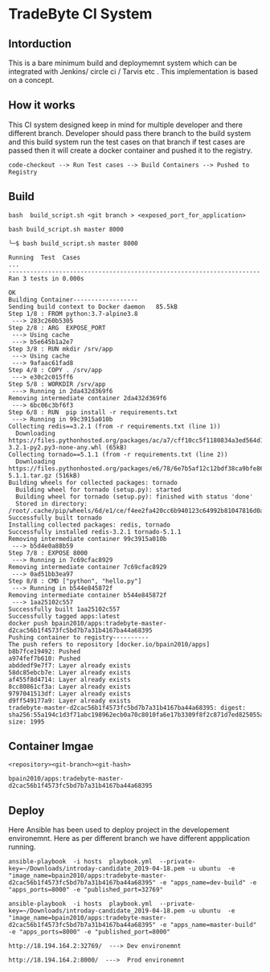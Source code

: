 # TradeByte CI System

## Intorduction
This is a bare minimum build and deploymemnt system which can be integrated with Jenkins/ circle ci / Tarvis etc . This implementation is based on a concept.


## How it works

This CI system designed keep in mind  for multiple developer and there different branch. Developer should pass there branch to the build system  and this build system 
run the test cases on that branch  if test cases are passed then it will create a docker container and pushed it to the registry.

`code-checkout --> Run Test cases --> Build Containers --> Pushed to Registry`

## Build 

`bash  build_script.sh <git branch > <exposed_port_for_application>`

`bash build_script.sh master 8000`

`╰─$ bash build_script.sh master 8000`

```
Running  Test  Cases
...
----------------------------------------------------------------------
Ran 3 tests in 0.000s

OK
Building Container------------------
Sending build context to Docker daemon   85.5kB
Step 1/8 : FROM python:3.7-alpine3.8
 ---> 283c260b5305
Step 2/8 : ARG  EXPOSE_PORT
 ---> Using cache
 ---> b5e645b1a2e7
Step 3/8 : RUN mkdir /srv/app
 ---> Using cache
 ---> 9afaac61fad8
Step 4/8 : COPY . /srv/app
 ---> e30c2c015ff6
Step 5/8 : WORKDIR /srv/app
 ---> Running in 2da432d369f6
Removing intermediate container 2da432d369f6
 ---> 6bc06c3bf6f3
Step 6/8 : RUN  pip install -r requirements.txt
 ---> Running in 99c3915a010b
Collecting redis==3.2.1 (from -r requirements.txt (line 1))
  Downloading https://files.pythonhosted.org/packages/ac/a7/cff10cc5f1180834a3ed564d148fb4329c989cbb1f2e196fc9a10fa07072/redis-3.2.1-py2.py3-none-any.whl (65kB)
Collecting tornado==5.1.1 (from -r requirements.txt (line 2))
  Downloading https://files.pythonhosted.org/packages/e6/78/6e7b5af12c12bdf38ca9bfe863fcaf53dc10430a312d0324e76c1e5ca426/tornado-5.1.1.tar.gz (516kB)
Building wheels for collected packages: tornado
  Building wheel for tornado (setup.py): started
  Building wheel for tornado (setup.py): finished with status 'done'
  Stored in directory: /root/.cache/pip/wheels/6d/e1/ce/f4ee2fa420cc6b940123c64992b81047816d0a9fad6b879325
Successfully built tornado
Installing collected packages: redis, tornado
Successfully installed redis-3.2.1 tornado-5.1.1
Removing intermediate container 99c3915a010b
 ---> b5d4e0a88b59
Step 7/8 : EXPOSE 8000
 ---> Running in 7c69cfac8929
Removing intermediate container 7c69cfac8929
 ---> 0ad51bb3ea97
Step 8/8 : CMD ["python", "hello.py"]
 ---> Running in b544e845872f
Removing intermediate container b544e845872f
 ---> 1aa25102c557
Successfully built 1aa25102c557
Successfully tagged apps:latest
docker push bpain2010/apps:tradebyte-master-d2cac56b1f4573fc5bd7b7a31b4167ba44a68395
Pushing container to registry----------
The push refers to repository [docker.io/bpain2010/apps]
b8b7fce19492: Pushed 
a974fef7b610: Pushed 
abddedf9e7f7: Layer already exists 
58dc85ebcb7e: Layer already exists 
af455f8d4714: Layer already exists 
8cc80861cf3a: Layer already exists 
9797041513df: Layer already exists 
d9ff549177a9: Layer already exists 
tradebyte-master-d2cac56b1f4573fc5bd7b7a31b4167ba44a68395: digest: sha256:55a194c1d3f71abc198962ecb0a70c8010fa6e17b3309f8f2c871d7ed825055a size: 1995

```

## Container Imgae 

`<repository><git-branch><git-hash>`

`bpain2010/apps:tradebyte-master-d2cac56b1f4573fc5bd7b7a31b4167ba44a68395`

## Deploy

Here Ansible has been used to deploy project in the developement environemnt.  Here as per different branch we have different appplication running.

`ansible-playbook  -i hosts  playbook.yml  --private-key=~/Downloads/introday-candidate_2019-04-18.pem -u ubuntu  -e "image_name=bpain2010/apps:tradebyte-master-d2cac56b1f4573fc5bd7b7a31b4167ba44a68395" -e "apps_name=dev-build" -e "apps_ports=8000" -e "published_port=32769"`


`ansible-playbook  -i hosts  playbook.yml  --private-key=~/Downloads/introday-candidate_2019-04-18.pem -u ubuntu  -e "image_name=bpain2010/apps:tradebyte-master-d2cac56b1f4573fc5bd7b7a31b4167ba44a68395" -e "apps_name=master-build" -e "apps_ports=8000" -e "published_port=8000"`



`http://18.194.164.2:32769/  ---> Dev environemnt`

`http://18.194.164.2:8000/  --->  Prod environemnt`